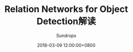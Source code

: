 ---
layout:     post
title:      "Relation Networks for Object Detection解读"
csdn-url:   "https://blog.csdn.net/u013010889/article/details/79495029"
date:       2018-03-09 12:00:00+0800
author:     "Sundrops"
header-img: "img/home-bg-faye.png"
catalog: true
tags:
    - detection
---